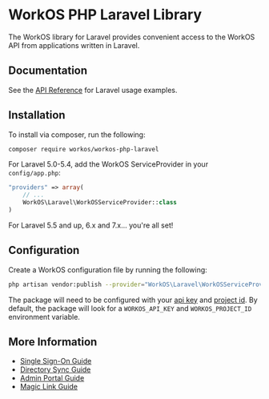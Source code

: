 # WorkOS PHP Laravel Library

The WorkOS library for Laravel provides convenient access to the WorkOS API from applications written in Laravel.

## Documentation

See the [API Reference](https://workos.com/docs/reference/client-libraries) for Laravel usage examples.

## Installation

To install via composer, run the following:

```bash
composer require workos/workos-php-laravel
```

For Laravel 5.0-5.4, add the WorkOS ServiceProvider in your `config/app.php`:

```php
"providers" => array(
    // ...
    WorkOS\Laravel\WorkOSServiceProvider::class
)
```

For Laravel 5.5 and up, 6.x and 7.x... you're all set!

## Configuration

Create a WorkOS configuration file by running the following:

```bash
php artisan vendor:publish --provider="WorkOS\Laravel\WorkOSServiceProvider"
```

The package will need to be configured with your [api key](https://dashboard.workos.com/api-keys) and [project id](https://dashboard.workos.com/sso/configuration).
By default, the package will look for a `WORKOS_API_KEY` and `WORKOS_PROJECT_ID` environment variable.

## More Information

* [Single Sign-On Guide](https://workos.com/docs/sso/guide)
* [Directory Sync Guide](https://workos.com/docs/directory-sync/guide)
* [Admin Portal Guide](https://workos.com/docs/admin-portal/guide)
* [Magic Link Guide](https://workos.com/docs/magic-link/guide)
